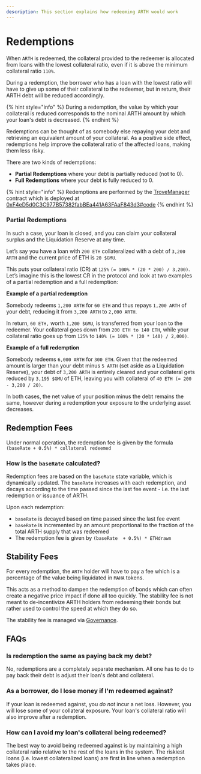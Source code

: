 ```yaml
---
description: This section explains how redeeming ARTH would work
---
```


# Redemptions

When `ARTH` is redeemed, the collateral provided to the redeemer is allocated from loans with the lowest collateral ratio, even if it is above the minimum collateral ratio `110%`.&#x20;

During a redemption, the borrower who has a loan with the lowest ratio will have to give up some of their collateral to the redeemer, but in return, their ARTH debt will be reduced accordingly.&#x20;

{% hint style="info" %}
During a redemption, the value by which your collateral is reduced corresponds to the nominal ARTH amount by which your loan's debt is decreased.&#x20;
{% endhint %}

Redemptions can be thought of as somebody else repaying your debt and retrieving an equivalent amount of your collateral. As a positive side effect, redemptions help improve the collateral ratio of the affected loans, making them less risky.&#x20;

There are two kinds of redemptions:

* **Partial Redemptions** where your debt is partially reduced (not to 0).
* **Full Redemptions** where your debt is fully reduced to 0.

{% hint style="info" %}
Redemptions are performed by the [TroveManager](https://github.com/MahaDAO/arth-core/blob/main/packages/contracts/contracts/TroveManager.sol) contract which is deployed at [0xF4eD5d0C3C977B57382fabBEa441A63FAaF843d3#code](https://etherscan.io/address/0xF4eD5d0C3C977B57382fabBEa441A63FAaF843d3#code)
{% endhint %}

### Partial Redemptions

In such a case, your loan is closed, and you can claim your collateral surplus and the Liquidation Reserve at any time.&#x20;

Let’s say you have a loan with `200 ETH` collateralized with a debt of `3,200 ARTH` and the current price of ETH is `20 $GMU`.

This puts your collateral ratio (CR) at `125%` `(= 100% * (20 * 200) / 3,200)`. Let’s imagine this is the lowest CR in the protocol and look at two examples of a partial redemption and a full redemption:

**Example of a partial redemption**

Somebody redeems `1,200 ARTH` for `60 ETH` and thus repays `1,200 ARTH` of your debt, reducing it from `3,200 ARTH` to `2,000 ARTH`.&#x20;

In return, `60 ETH,` worth `1,200 $GMU`, is transferred from your loan to the redeemer. Your collateral goes down from `200 ETH to 140 ETH`, while your collateral ratio goes up from `125%` to `140% (= 100% * (20 * 140) / 2,000)`.

**Example of a full redemption**

Somebody redeems `6,000 ARTH` for `300 ETH`. Given that the redeemed amount is larger than your debt minus  `5 ARTH` (set aside as a Liquidation Reserve), your debt of `3,200 ARTH` is entirely cleared and your collateral gets reduced by `3,195 $GMU` of ETH, leaving you with collateral of `40 ETH (= 200 - 3,200 / 20)`.

In both cases, the net value of your position minus the debt remains the same, however during a redemption your exposure to the underlying asset decreases.&#x20;

## Redemption Fees

Under normal operation, the redemption fee is given by the formula `(baseRate + 0.5%) * collateral redeemed`

### How is the `baseRate` calculated?

Redemption fees are based on the `baseRate` state variable, which is dynamically updated. The `baseRate` increases with each redemption, and decays according to the time passed since the last fee event - i.e. the last redemption or issuance of ARTH.

Upon each redemption:

* `baseRate` is decayed based on time passed since the last fee event
* `baseRate` is incremented by an amount proportional to the fraction of the total ARTH supply that was redeemed
* The redemption fee is given by `(baseRate  + 0.5%) * ETHdrawn`

## Stability Fees

For every redemption, the `ARTH` holder will have to pay a fee which is a percentage of the value being liquidated in `MAHA` tokens.

This acts as a method to dampen the redemption of bonds which can often create a negative price impact if done all too quickly. The stability fee is not meant to de-incentivize ARTH holders from redeeming their bonds but rather used to control the speed at which they do so.

The stability fee is managed via [Governance](../what-is-maha.md).

## FAQs

### Is redemption the same as paying back my debt?&#x20;

No, redemptions are a completely separate mechanism. All one has to do to pay back their debt is adjust their loan's debt and collateral.&#x20;

### As a borrower, do I lose money if I'm redeemed against?&#x20;

If your loan is redeemed against, you _do not_ incur a net loss. However, you will lose some of your collateral exposure. Your loan's collateral ratio will also improve after a redemption.&#x20;

### How can I avoid my loan's collateral being redeemed?&#x20;

The best way to avoid being redeemed against is by maintaining a high collateral ratio relative to the rest of the loans in the system. The riskiest loans (i.e. lowest collateralized loans) are first in line when a redemption takes place.&#x20;
